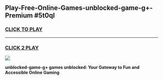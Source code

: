 
## Play-Free-Online-Games-unblocked-game-g+-Premium #5t0ql
<h3>
<a href="https://premium.freeplayer.one?title=unblocked-game-g+&ref=8M">CLICK TO PLAY</a></h3>
<hr>

<h3>
<a href="https://premium.freeplayer.one?title=unblocked-game-g+&ref=8M">CLICK 2 PLAY</a>
  
</h3>

<a href="https://premium.freeplayer.one?title=unblocked-game-g+&ref=8M"><img src="https://clearcache.store/games.png"></a>


**unblocked-game-g+ games unblocked: Your Gateway to Fun and Accessible Online Gaming**
